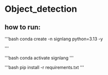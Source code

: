 # Object_detection


## how to run:

'''bash
conda create -n signlang python=3.13 -y

'''

'''bash
conda activate signlang
'''

'''bash
pip install -r requirements.txt
'''
